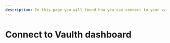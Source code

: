 ```yaml
---
description: In this page you will found how you can connect to your vaulth dashboard with your wallet account ?
---
```


# Connect to Vaulth dashboard